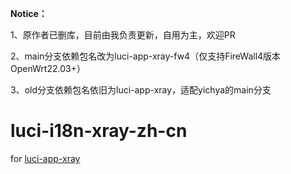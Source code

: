 **Notice：**

1、原作者已删库，目前由我负责更新，自用为主，欢迎PR

2、main分支依赖包名改为luci-app-xray-fw4（仅支持FireWall4版本OpenWrt22.03+）

3、old分支依赖包名依旧为luci-app-xray，适配yichya的main分支
# luci-i18n-xray-zh-cn
for [luci-app-xray](https://github.com/yichya/luci-app-xray/tree/versplit)
